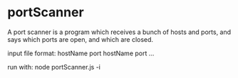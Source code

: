 # portScanner
 A port scanner is a program which receives a bunch of hosts and ports, and says which ports are open, and which are closed.

input file format: 
hostName port
hostName port
...

run with:
node portScanner.js -i <inputFilePath>
